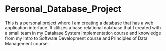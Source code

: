 # Personal_Database_Project
This is a personal project where I am creating a database that has a web application interface. It utilizes a base relational database that I created with a small team in my Database System Implementation course and knowledge from my Intro to Software Development course and Principles of Data Management course.
